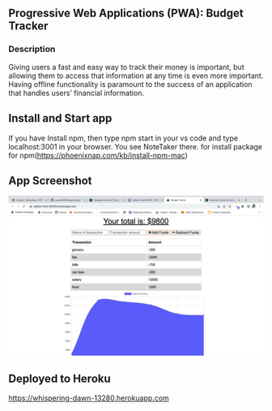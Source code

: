 ## Progressive Web Applications (PWA): Budget Tracker

### Description

Giving users a fast and easy way to track their money is important, but allowing them to access that information at any time is even more important. Having offline functionality is paramount to the success of an application that handles users’ financial information.

## Install and Start app
If you have Install npm, then type npm start in your vs code and type localhost:3001 in your browser. You see NoteTaker there. for install package for npm(https://phoenixnap.com/kb/install-npm-mac)

## App Screenshot

![screenshot](pic1.png)

## Deployed to Heroku
https://whispering-dawn-13280.herokuapp.com





